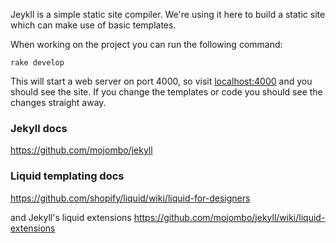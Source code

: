 Jeykll is a simple static site compiler. We're using it here to build a
static site which can make use of basic templates.

When working on the project you can run the following command:

    rake develop

This will start a web server on port 4000, so visit
[localhost:4000](http://localhost:4000) and you should see the site. If you change the
templates or code you should see the changes straight away.

### Jekyll docs
https://github.com/mojombo/jekyll

### Liquid templating docs
https://github.com/shopify/liquid/wiki/liquid-for-designers

and Jekyll's liquid extensions
https://github.com/mojombo/jekyll/wiki/liquid-extensions

